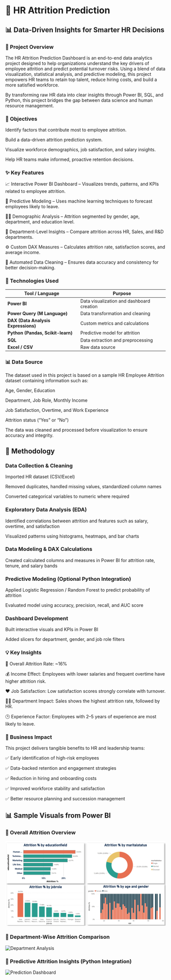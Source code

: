# 🧠 HR Attrition Prediction 
## 📊 Data-Driven Insights for Smarter HR Decisions
### 🚀 Project Overview

The HR Attrition Prediction Dashboard is an end-to-end data analytics project designed to help organizations understand the key drivers of employee attrition and predict potential turnover risks.
Using a blend of data visualization, statistical analysis, and predictive modeling, this project empowers HR teams to retain top talent, reduce hiring costs, and build a more satisfied workforce.

By transforming raw HR data into clear insights through Power BI, SQL, and Python, this project bridges the gap between data science and human resource management.
### 🎯 Objectives

Identify factors that contribute most to employee attrition.

Build a data-driven attrition prediction system.

Visualize workforce demographics, job satisfaction, and salary insights.

Help HR teams make informed, proactive retention decisions.

### ✨ Key Features

📈 Interactive Power BI Dashboard – Visualizes trends, patterns, and KPIs related to employee attrition.

🧮 Predictive Modeling – Uses machine learning techniques to forecast employees likely to leave.

🧍‍♀️ Demographic Analysis – Attrition segmented by gender, age, department, and education level.

💼 Department-Level Insights – Compare attrition across HR, Sales, and R&D departments.

⚙️ Custom DAX Measures – Calculates attrition rate, satisfaction scores, and average income.

🔄 Automated Data Cleaning – Ensures data accuracy and consistency for better decision-making.

### 🧰 Technologies Used
| Tool / Language                     | Purpose                                   |
| ----------------------------------- | ----------------------------------------- |
| **Power BI**                        | Data visualization and dashboard creation |
| **Power Query (M Language)**        | Data transformation and cleaning          |
| **DAX (Data Analysis Expressions)** | Custom metrics and calculations           |
| **Python (Pandas, Scikit-learn)**   | Predictive model for attrition            |
| **SQL**                             | Data extraction and preprocessing         |
| **Excel / CSV**                     | Raw data source                           |

### 📊 Data Source

The dataset used in this project is based on a sample HR Employee Attrition dataset containing information such as:

Age, Gender, Education

Department, Job Role, Monthly Income

Job Satisfaction, Overtime, and Work Experience

Attrition status (“Yes” or “No”)

The data was cleaned and processed before visualization to ensure accuracy and integrity.
## 🧠 Methodology

### Data Collection & Cleaning

Imported HR dataset (CSV/Excel)

Removed duplicates, handled missing values, standardized column names

Converted categorical variables to numeric where required

### Exploratory Data Analysis (EDA)

Identified correlations between attrition and features such as salary, overtime, and satisfaction

Visualized patterns using histograms, heatmaps, and bar charts

### Data Modeling & DAX Calculations

Created calculated columns and measures in Power BI for attrition rate, tenure, and salary bands

### Predictive Modeling (Optional Python Integration)

Applied Logistic Regression / Random Forest to predict probability of attrition

Evaluated model using accuracy, precision, recall, and AUC score

### Dashboard Development

Built interactive visuals and KPIs in Power BI

Added slicers for department, gender, and job role filters

### 💡 Key Insights

🚪 Overall Attrition Rate: ~16%

💰 Income Effect: Employees with lower salaries and frequent overtime have higher attrition risk.

❤️ Job Satisfaction: Low satisfaction scores strongly correlate with turnover.

🧑‍💼 Department Impact: Sales shows the highest attrition rate, followed by HR.

🕒 Experience Factor: Employees with 2–5 years of experience are most likely to leave.

### 🏢 Business Impact

This project delivers tangible benefits to HR and leadership teams:

✅ Early identification of high-risk employees

✅ Data-backed retention and engagement strategies

✅ Reduction in hiring and onboarding costs

✅ Improved workforce stability and satisfaction

✅ Better resource planning and succession management

## 📊 Sample Visuals from Power BI

### 🔹 Overall Attrition Overview
![Attrition Overview](eee.png)

### 🔹 Department-Wise Attrition Comparison
![Department Analysis](screenshots/department.png)

### 🔹 Predictive Attrition Insights (Python Integration)
![Prediction Dashboard](screenshots/prediction.png)


